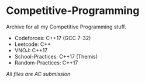# Competitive-Programming
Archive for all my Competitive Programming stuff.
- Codeforces: C++17 (GCC 7-32)
- Leetcode: C++
- VNOJ: C++17
- School-Practices: C++17 (Themis)
- Random-Practices: C++17

*All files are AC submission*
